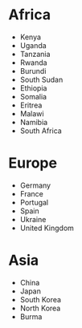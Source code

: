 # Africa
- Kenya
- Uganda
- Tanzania
- Rwanda
- Burundi
- South Sudan
- Ethiopia
- Somalia
- Eritrea
- Malawi
- Namibia
- South Africa

# Europe
- Germany
- France
- Portugal
- Spain
- Ukraine
- United Kingdom


# Asia
- China
- Japan
- South Korea
- North Korea
- Burma

